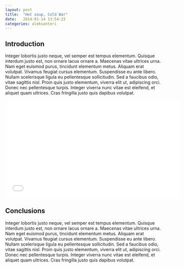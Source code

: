 ```yaml
---
layout: post
title:  "Hot soup, Cold War"
date:   2014-01-14 13:54:22
categories: aleksanteri
---
```


Introduction
------------------

Integer lobortis justo neque, vel semper est tempus elementum. Quisque interdum justo est, non ornare lacus ornare a. Maecenas vitae ultrices urna. Nam eget euismod purus, tincidunt elementum metus. Aliquam erat volutpat. Vivamus feugiat cursus elementum. Suspendisse eu ante libero. Nullam scelerisque ligula eu pellentesque sollicitudin. Sed a faucibus odio, vitae sagittis nisl. Proin quis justo elementum, viverra elit ut, adipiscing orci. Donec nec pellentesque turpis. Integer viverra nunc vitae est eleifend, et aliquet quam ultrices. Cras fringilla justo quis dapibus volutpat.


<iframe width="560" height="315" src="//www.youtube.com/embed/QFicfT4RUZo" frameborder="0" allowfullscreen></iframe>

Conclusions
-------------------

Integer lobortis justo neque, vel semper est tempus elementum. Quisque interdum justo est, non ornare lacus ornare a. Maecenas vitae ultrices urna. Nam eget euismod purus, tincidunt elementum metus. Aliquam erat volutpat. Vivamus feugiat cursus elementum. Suspendisse eu ante libero. Nullam scelerisque ligula eu pellentesque sollicitudin. Sed a faucibus odio, vitae sagittis nisl. Proin quis justo elementum, viverra elit ut, adipiscing orci. Donec nec pellentesque turpis. Integer viverra nunc vitae est eleifend, et aliquet quam ultrices. Cras fringilla justo quis dapibus volutpat.



[jekyll-gh]: https://github.com/mojombo/jekyll
[jekyll]:    http://jekyllrb.com

